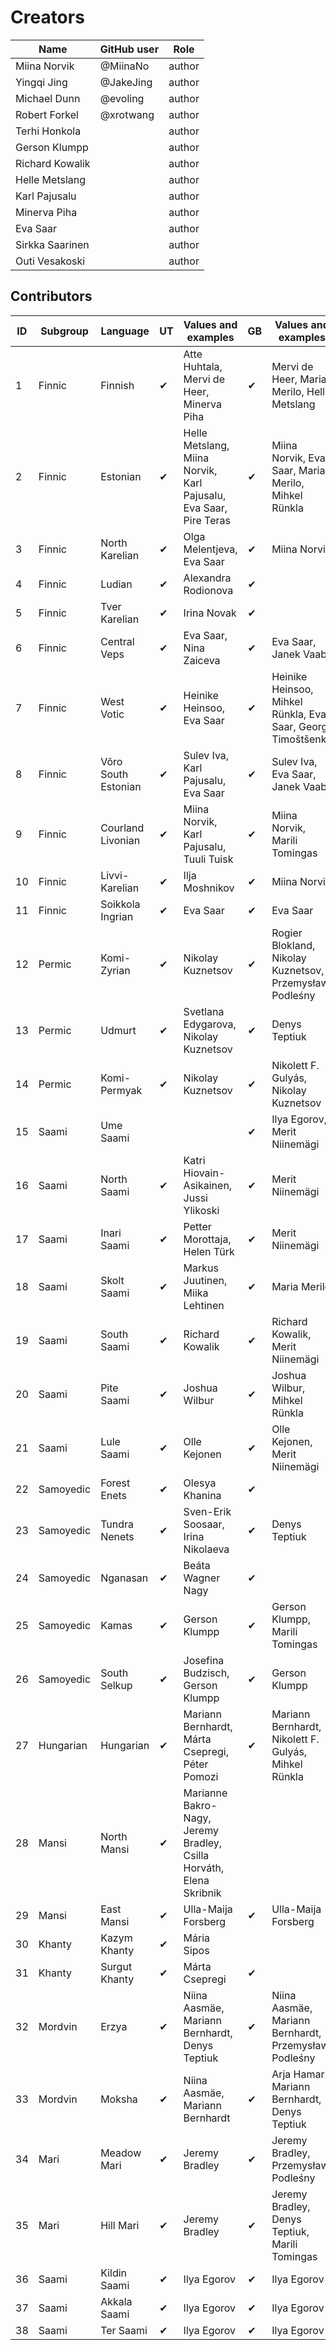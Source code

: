 # Creators

Name               | GitHub user     | Role
---                | ---             | ---
Miina Norvik | @MiinaNo | author
Yingqi Jing | @JakeJing | author
Michael Dunn | @evoling | author
Robert Forkel | @xrotwang | author
Terhi Honkola | | author
Gerson Klumpp | | author
Richard Kowalik | | author 
Helle Metslang | | author
Karl Pajusalu | | author
Minerva Piha | | author
Eva Saar | | author
Sirkka Saarinen | | author
Outi Vesakoski |  | author


## Contributors

ID|Subgroup|Language|UT|Values and examples|GB|Values and examples
---|---|---|---|---|---|---
1|Finnic|Finnish|✔|Atte Huhtala, Mervi de Heer, Minerva Piha|✔|Mervi de Heer, Maria Merilo, Helle Metslang
2|Finnic|Estonian|✔|Helle Metslang, Miina Norvik, Karl Pajusalu, Eva Saar, Pire Teras|✔|Miina Norvik, Eva Saar, Maria Merilo, Mihkel Rünkla
3|Finnic|North Karelian|✔|Olga Melentjeva, Eva Saar|✔|Miina Norvik
4|Finnic|Ludian|✔|Alexandra Rodionova|✔|
5|Finnic|Tver Karelian|✔|Irina Novak|✔|
6|Finnic|Central Veps|✔|Eva Saar, Nina Zaiceva|✔|Eva Saar, Janek Vaab
7|Finnic|West Votic|✔|Heinike Heinsoo, Eva Saar|✔|Heinike Heinsoo, Mihkel Rünkla, Eva Saar, Georg Timoštšenko
8|Finnic|Võro South Estonian|✔|Sulev Iva, Karl Pajusalu, Eva Saar|✔|Sulev Iva, Eva Saar, Janek Vaab
9|Finnic|Courland Livonian|✔|Miina Norvik, Karl Pajusalu, Tuuli Tuisk|✔|Miina Norvik, Marili Tomingas
10|Finnic|Livvi-Karelian|✔|Ilja Moshnikov|✔|Miina Norvik
11|Finnic|Soikkola Ingrian|✔|Eva Saar|✔|Eva Saar
12|Permic|Komi-Zyrian|✔|Nikolay Kuznetsov|✔|Rogier Blokland, Nikolay Kuznetsov, Przemysław Podleśny
13|Permic|Udmurt|✔|Svetlana Edygarova, Nikolay Kuznetsov|✔|Denys Teptiuk
14|Permic|Komi-Permyak|✔|Nikolay Kuznetsov|✔|Nikolett F. Gulyás, Nikolay Kuznetsov
15|Saami|Ume Saami|||✔|Ilya Egorov, Merit Niinemägi
16|Saami|North Saami|✔|Katri Hiovain-Asikainen, Jussi Ylikoski|✔|Merit Niinemägi
17|Saami|Inari Saami|✔|Petter Morottaja, Helen Türk|✔|Merit Niinemägi
18|Saami|Skolt Saami|✔|Markus Juutinen, Miika Lehtinen|✔|Maria Merilo
19|Saami|South Saami|✔|Richard Kowalik|✔|Richard Kowalik, Merit Niinemägi
20|Saami|Pite Saami|✔|Joshua Wilbur|✔|Joshua Wilbur, Mihkel Rünkla
21|Saami|Lule Saami|✔|Olle Kejonen|✔|Olle Kejonen, Merit Niinemägi
22|Samoyedic|Forest Enets|✔|Olesya Khanina|✔|
23|Samoyedic|Tundra Nenets|✔|Sven-Erik Soosaar, Irina Nikolaeva|✔|Denys Teptiuk
24|Samoyedic|Nganasan|✔|Beáta Wagner Nagy|✔|
25|Samoyedic|Kamas|✔|Gerson Klumpp|✔|Gerson Klumpp, Marili Tomingas
26|Samoyedic|South Selkup|✔|Josefina Budzisch, Gerson Klumpp|✔|Gerson Klumpp
27|Hungarian|Hungarian|✔|Mariann Bernhardt, Márta Csepregi, Péter Pomozi|✔|Mariann Bernhardt, Nikolett F. Gulyás,  Mihkel Rünkla
28|Mansi|North Mansi|✔|Marianne Bakro-Nagy, Jeremy Bradley, Csilla Horváth, Elena Skribnik||
29|Mansi|East Mansi|✔|Ulla-Maija Forsberg|✔|Ulla-Maija Forsberg
30|Khanty|Kazym Khanty|✔|Mária Sipos||
31|Khanty|Surgut Khanty|✔|Márta Csepregi|✔|
32|Mordvin|Erzya|✔|Niina Aasmäe, Mariann Bernhardt, Denys Teptiuk|✔|Niina Aasmäe, Mariann Bernhardt, Przemysław Podleśny
33|Mordvin|Moksha|✔|Niina Aasmäe,  Mariann Bernhardt|✔|Arja Hamari, Mariann Bernhardt, Denys Teptiuk
34|Mari|Meadow Mari|✔|Jeremy Bradley|✔|Jeremy Bradley, Przemysław Podleśny
35|Mari|Hill Mari|✔|Jeremy Bradley|✔|Jeremy Bradley, Denys Teptiuk, Marili Tomingas
36|Saami|Kildin Saami|✔|Ilya Egorov|✔|Ilya Egorov
37|Saami|Akkala Saami|✔|Ilya Egorov|✔|Ilya Egorov
38|Saami|Ter Saami|✔|Ilya Egorov|✔|Ilya Egorov

